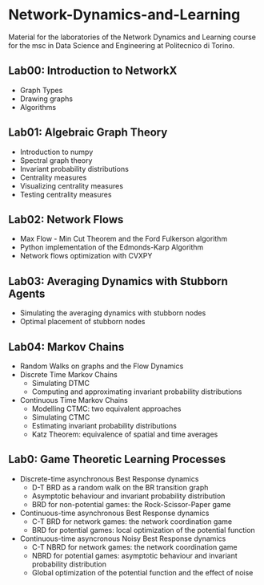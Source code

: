 # Network-Dynamics-and-Learning
Material for the laboratories of the Network Dynamics and Learning course for the msc in Data Science and Engineering at Politecnico di Torino.

## Lab00: Introduction to NetworkX

- Graph Types
- Drawing graphs
- Algorithms

## Lab01: Algebraic Graph Theory

- Introduction to numpy
- Spectral graph theory
- Invariant probability distributions
- Centrality measures
- Visualizing centrality measures
- Testing centrality measures

## Lab02: Network Flows

- Max Flow - Min Cut Theorem and the Ford Fulkerson algorithm
- Python implementation of the Edmonds-Karp Algorithm
- Network flows optimization with CVXPY

## Lab03: Averaging Dynamics with Stubborn Agents

- Simulating the averaging dynamics with stubborn nodes
- Optimal placement of stubborn nodes

## Lab04: Markov Chains

- Random Walks on graphs and the Flow Dynamics
- Discrete Time Markov Chains
  - Simulating DTMC
  - Computing and approximating invariant probability distributions
- Continuous Time Markov Chains
  - Modelling CTMC: two equivalent approaches
  - Simulating CTMC
  - Estimating invariant probability distributions
  - Katz Theorem: equivalence of spatial and time averages
  
## Lab0: Game Theoretic Learning Processes

- Discrete-time asynchronous Best Response dynamics
  - D-T BRD as a random walk on the BR transition graph
  - Asymptotic behaviour and invariant probability distribution
  - BRD for non-potential games: the Rock-Scissor-Paper game 
- Continuous-time asynchronous Best Response dynamics
  - C-T BRD for network games: the network coordination game
  - BRD for potential games: local optimization of the potential function
- Continuous-time asyncronous Noisy Best Response dynamics
  - C-T NBRD for network games: the network coordination game
  - NBRD for potential games: asymptotic behaviour and invariant probability distribution
  - Global optimization of the potential function and the effect of noise 
